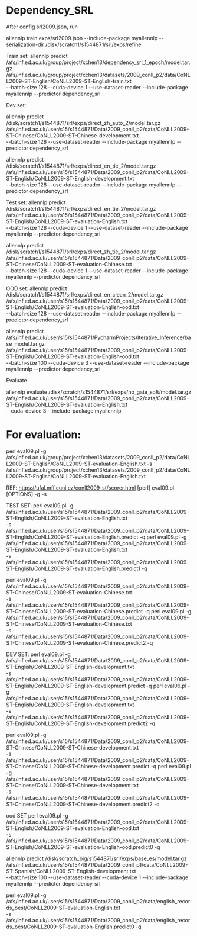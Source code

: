 # Dependency_SRL 

After config srl2009.json, run

allennlp train exps/srl2009.json --include-package myallennlp --serialization-dir  /disk/scratch1/s1544871/srl/exps/refine

Train set:
allennlp predict /afs/inf.ed.ac.uk/group/project/xchen13/dependency_srl_1_epoch/model.tar.gz \
/afs/inf.ed.ac.uk/group/project/xchen13/datasets/2009_conll_p2/data/CoNLL2009-ST-English/CoNLL2009-ST-English-train.txt \
--batch-size 128 --cuda-device 1 --use-dataset-reader --include-package myallennlp --predictor dependency_srl 


Dev set:

allennlp predict   /disk/scratch1/s1544871/srl/exps/direct_zh_auto_2/model.tar.gz \
/afs/inf.ed.ac.uk/user/s15/s1544871/Data/2009_conll_p2/data/CoNLL2009-ST-Chinese/CoNLL2009-ST-Chinese-development.txt \
--batch-size 128  --use-dataset-reader --include-package myallennlp --predictor dependency_srl 



allennlp predict /disk/scratch1/s1544871/srl/exps/direct_en_tie_2/model.tar.gz \
/afs/inf.ed.ac.uk/user/s15/s1544871/Data/2009_conll_p2/data/CoNLL2009-ST-English/CoNLL2009-ST-English-development.txt \
--batch-size 128   --use-dataset-reader --include-package myallennlp --predictor dependency_srl 

Test set:
allennlp predict /disk/scratch1/s1544871/srl/exps/direct_en_tie_2/model.tar.gz \
/afs/inf.ed.ac.uk/user/s15/s1544871/Data/2009_conll_p2/data/CoNLL2009-ST-English/CoNLL2009-ST-evaluation-English.txt \
--batch-size 128   --cuda-device 1 --use-dataset-reader --include-package myallennlp --predictor dependency_srl 



allennlp predict  /disk/scratch1/s1544871/srl/exps/direct_zh_tie_2/model.tar.gz  \
/afs/inf.ed.ac.uk/user/s15/s1544871/Data/2009_conll_p2/data/CoNLL2009-ST-Chinese/CoNLL2009-ST-evaluation-Chinese.txt \
--batch-size 128 --cuda-device 1   --use-dataset-reader --include-package myallennlp --predictor dependency_srl 



OOD set:
allennlp predict   /disk/scratch1/s1544871/srl/exps/direct_en_clean_2/model.tar.gz \
/afs/inf.ed.ac.uk/user/s15/s1544871/Data/2009_conll_p2/data/CoNLL2009-ST-English/CoNLL2009-ST-evaluation-English-ood.txt \
--batch-size 128 --use-dataset-reader --include-package myallennlp --predictor dependency_srl 



allennlp predict /afs/inf.ed.ac.uk/user/s15/s1544871/PycharmProjects/Iterative_Inference/base_model.tar.gz \
/afs/inf.ed.ac.uk/user/s15/s1544871/Data/2009_conll_p2/data/CoNLL2009-ST-English/CoNLL2009-ST-evaluation-English-ood.txt \
--batch-size 100 --cuda-device 3 --use-dataset-reader --include-package myallennlp --predictor dependency_srl 


Evaluate

allennlp evaluate  /disk/scratch/s1544871/srl/exps/no_gate_soft/model.tar.gz \
/afs/inf.ed.ac.uk/user/s15/s1544871/Data/2009_conll_p2/data/CoNLL2009-ST-English/CoNLL2009-ST-evaluation-English.txt \
 --cuda-device 3 --include-package myallennlp

# For evaluation:

perl eval09.pl -g /afs/inf.ed.ac.uk/group/project/xchen13/datasets/2009_conll_p2/data/CoNLL2009-ST-English/CoNLL2009-ST-evaluation-English.txt -s /afs/inf.ed.ac.uk/group/project/xchen13/datasets/2009_conll_p2/data/CoNLL2009-ST-English/CoNLL2009-ST-evaluation-English.txt

REF:
https://ufal.mff.cuni.cz/conll2009-st/scorer.html
   [perl] eval09.pl [OPTIONS] -g <gold standard> -s <system output>

TEST SET:
perl eval09.pl -g /afs/inf.ed.ac.uk/user/s15/s1544871/Data/2009_conll_p2/data/CoNLL2009-ST-English/CoNLL2009-ST-evaluation-English.txt  \
 -s /afs/inf.ed.ac.uk/user/s15/s1544871/Data/2009_conll_p2/data/CoNLL2009-ST-English/CoNLL2009-ST-evaluation-English.predict -q
perl eval09.pl -g /afs/inf.ed.ac.uk/user/s15/s1544871/Data/2009_conll_p2/data/CoNLL2009-ST-English/CoNLL2009-ST-evaluation-English.txt  \
 -s /afs/inf.ed.ac.uk/user/s15/s1544871/Data/2009_conll_p2/data/CoNLL2009-ST-English/CoNLL2009-ST-evaluation-English.predict1 -q
 
perl eval09.pl -g /afs/inf.ed.ac.uk/user/s15/s1544871/Data/2009_conll_p2/data/CoNLL2009-ST-Chinese/CoNLL2009-ST-evaluation-Chinese.txt  \
 -s /afs/inf.ed.ac.uk/user/s15/s1544871/Data/2009_conll_p2/data/CoNLL2009-ST-Chinese/CoNLL2009-ST-evaluation-Chinese.predict -q
perl eval09.pl -g /afs/inf.ed.ac.uk/user/s15/s1544871/Data/2009_conll_p2/data/CoNLL2009-ST-Chinese/CoNLL2009-ST-evaluation-Chinese.txt  \
 -s /afs/inf.ed.ac.uk/user/s15/s1544871/Data/2009_conll_p2/data/CoNLL2009-ST-Chinese/CoNLL2009-ST-evaluation-Chinese.predict2 -q

 

DEV SET:
perl eval09.pl -g /afs/inf.ed.ac.uk/user/s15/s1544871/Data/2009_conll_p2/data/CoNLL2009-ST-English/CoNLL2009-ST-English-development.txt \
 -s /afs/inf.ed.ac.uk/user/s15/s1544871/Data/2009_conll_p2/data/CoNLL2009-ST-English/CoNLL2009-ST-English-development.predict -q 
perl eval09.pl -g /afs/inf.ed.ac.uk/user/s15/s1544871/Data/2009_conll_p2/data/CoNLL2009-ST-English/CoNLL2009-ST-English-development.txt \
 -s /afs/inf.ed.ac.uk/user/s15/s1544871/Data/2009_conll_p2/data/CoNLL2009-ST-English/CoNLL2009-ST-English-development.predict2 -q 

 
perl eval09.pl -g /afs/inf.ed.ac.uk/user/s15/s1544871/Data/2009_conll_p2/data/CoNLL2009-ST-Chinese/CoNLL2009-ST-Chinese-development.txt \
 -s /afs/inf.ed.ac.uk/user/s15/s1544871/Data/2009_conll_p2/data/CoNLL2009-ST-Chinese/CoNLL2009-ST-Chinese-development.predict -q 
perl eval09.pl -g /afs/inf.ed.ac.uk/user/s15/s1544871/Data/2009_conll_p2/data/CoNLL2009-ST-Chinese/CoNLL2009-ST-Chinese-development.txt \
 -s /afs/inf.ed.ac.uk/user/s15/s1544871/Data/2009_conll_p2/data/CoNLL2009-ST-Chinese/CoNLL2009-ST-Chinese-development.predict2 -q 


ood SET
perl eval09.pl -g /afs/inf.ed.ac.uk/user/s15/s1544871/Data/2009_conll_p2/data/CoNLL2009-ST-English/CoNLL2009-ST-evaluation-English-ood.txt  \
 -s /afs/inf.ed.ac.uk/user/s15/s1544871/Data/2009_conll_p2/data/CoNLL2009-ST-English/CoNLL2009-ST-evaluation-English-ood.predict0 -q
 

 
allennlp predict /disk/scratch_big/s1544871/srl/exps/base_es/model.tar.gz \
/afs/inf.ed.ac.uk/user/s15/s1544871/Data/2009_conll_p1/data/CoNLL2009-ST-Spanish/CoNLL2009-ST-English-development.txt \
--batch-size 100 --use-dataset-reader --cuda-device 1 --include-package myallennlp --predictor dependency_srl 



perl eval09.pl -g /afs/inf.ed.ac.uk/user/s15/s1544871/Data/2009_conll_p2/data/english_records_best/CoNLL2009-ST-evaluation-English.txt  \
 -s /afs/inf.ed.ac.uk/user/s15/s1544871/Data/2009_conll_p2/data/english_records_best/CoNLL2009-ST-evaluation-English.predict0 -q
 